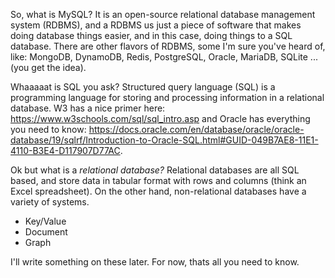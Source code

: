 So, what is MySQL? It is an open-source relational database management system (RDBMS), and a RDBMS us just a piece of software that makes doing database things easier, and in this case, doing things to a SQL database. There are other flavors of RDBMS, some I'm sure you've heard of, like: MongoDB, DynamoDB, Redis, PostgreSQL, Oracle, MariaDB, SQLite ... (you get the idea).

Whaaaaat is SQL you ask? Structured query language (SQL) is a programming language for storing and processing information in a relational database. W3 has a nice primer here: https://www.w3schools.com/sql/sql_intro.asp and Oracle has everything you need to know: https://docs.oracle.com/en/database/oracle/oracle-database/19/sqlrf/Introduction-to-Oracle-SQL.html#GUID-049B7AE8-11E1-4110-B3E4-D117907D77AC. 

Ok but what is a *relational database?* Relational databases are all SQL based, and store data in tabular format with rows and columns (think an Excel spreadsheet).  On the other hand, non-relational databases have a variety of systems. 
- Key/Value
- Document
- Graph 

I'll write something on these later. For now, thats all you need to know. 

